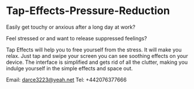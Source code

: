 # Tap-Effects-Pressure-Reduction
Easily get touchy or anxious after a long day at work?

Feel stressed or and want to release suppressed feelings?

Tap Effects will help you to free yourself from the stress. It will make you relax. Just tap and swipe your screen you can see soothing effects on your device. 
The interface is simplified and gets rid of all the clutter, making you indulge yourself in the simple effects and space out.

Email: darce3223@yeah.net
Tel: +442076377666

